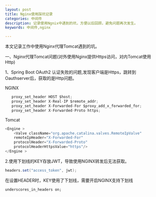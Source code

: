 ```yaml
---
layout: post
title: Nginx使用踩坑记录
categories: 中间件
description: 记录使用Ngnix中遇到的坑，方便以后回顾，避免问题再次发生。
keywords: 中间件,nginx

---
```


本文记录工作中使用Nginx代理Tomcat遇到的坑。

一、Nginx代理Tomcat问题(对外使用Nginx提供Https访问，对内Tomcat使用Http)

1、Spring Boot OAuth2 认证失败的问题,发现客户端是Https，跳转到Oauthserver后，获取的是Http问题。

NGINX

```java
   proxy_set_header HOST $host;
   proxy_set_header X-Real-IP $remote_addr;
   proxy_set_header X-Forwarded-For $proxy_add_x_forwarded_for;
   proxy_set_header X-Forwarded-Proto https;
```

Tomcat

```java
<Engine >
    <Valve className="org.apache.catalina.valves.RemoteIpValve"  
    remoteIpHeader="X-Forwarded-For"  
    protocolHeader="X-Forwarded-Proto"  
    protocolHeaderHttpsValue="https"/> 
</Engine >
```

2.使用下划线的KEY存放JWT，导致使用NGINX转发后无法获取。

```java
headers.set("access_token", jwt);
```

在设置HEADER时，KEY使用了下划线，需要开启NGINX支持下划线

```shell
underscores_in_headers on;
```

